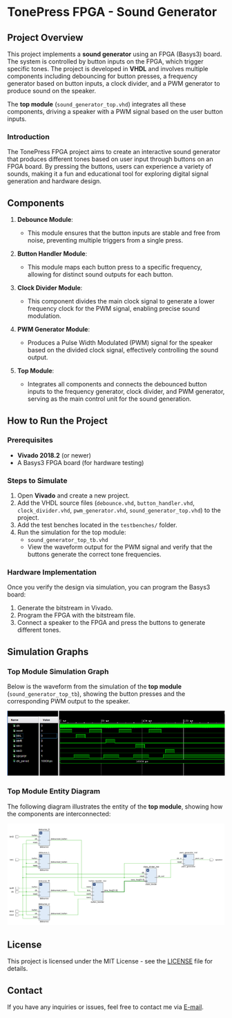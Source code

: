 # TonePress FPGA - Sound Generator

## Project Overview

This project implements a **sound generator** using an FPGA (Basys3) board. The system is controlled by button inputs on the FPGA, which trigger specific tones. The project is developed in **VHDL** and involves multiple components including debouncing for button presses, a frequency generator based on button inputs, a clock divider, and a PWM generator to produce sound on the speaker.

The **top module** (`sound_generator_top.vhd`) integrates all these components, driving a speaker with a PWM signal based on the user button inputs.

### Introduction

The TonePress FPGA project aims to create an interactive sound generator that produces different tones based on user input through buttons on an FPGA board. By pressing the buttons, users can experience a variety of sounds, making it a fun and educational tool for exploring digital signal generation and hardware design.


## Components

1. **Debounce Module**: 
   - This module ensures that the button inputs are stable and free from noise, preventing multiple triggers from a single press.

2. **Button Handler Module**: 
   - This module maps each button press to a specific frequency, allowing for distinct sound outputs for each button.

3. **Clock Divider Module**: 
   - This component divides the main clock signal to generate a lower frequency clock for the PWM signal, enabling precise sound modulation.

4. **PWM Generator Module**: 
   - Produces a Pulse Width Modulated (PWM) signal for the speaker based on the divided clock signal, effectively controlling the sound output.

5. **Top Module**: 
   - Integrates all components and connects the debounced button inputs to the frequency generator, clock divider, and PWM generator, serving as the main control unit for the sound generation.


## How to Run the Project

### Prerequisites

- **Vivado 2018.2** (or newer)
- A Basys3 FPGA board (for hardware testing)

### Steps to Simulate

1. Open **Vivado** and create a new project.
2. Add the VHDL source files (`debounce.vhd`, `button_handler.vhd`, `clock_divider.vhd`, `pwm_generator.vhd`, `sound_generator_top.vhd`) to the project.
3. Add the test benches located in the `testbenches/` folder.
4. Run the simulation for the top module:
   - `sound_generator_top_tb.vhd`
   - View the waveform output for the PWM signal and verify that the buttons generate the correct tone frequencies.

### Hardware Implementation

Once you verify the design via simulation, you can program the Basys3 board:
1. Generate the bitstream in Vivado.
2. Program the FPGA with the bitstream file.
3. Connect a speaker to the FPGA and press the buttons to generate different tones.

## Simulation Graphs

### Top Module Simulation Graph

Below is the waveform from the simulation of the **top module** (`sound_generator_top_tb`), showing the button presses and the corresponding PWM output to the speaker.

![Top Module Simulation Graph](https://github.com/isharaU/TonePress_FPGA/blob/add-readme/Graphs/sim.png)

### Top Module Entity Diagram

The following diagram illustrates the entity of the **top module**, showing how the components are interconnected:

![Top Module Entity Diagram](https://github.com/isharaU/TonePress_FPGA/blob/add-readme/Graphs/design.png)

## License

This project is licensed under the MIT License - see the [LICENSE](LICENSE) file for details.

## Contact

If you have any inquiries or issues, feel free to contact me via [E-mail](mailto:isharauditha5@gmail.com).

